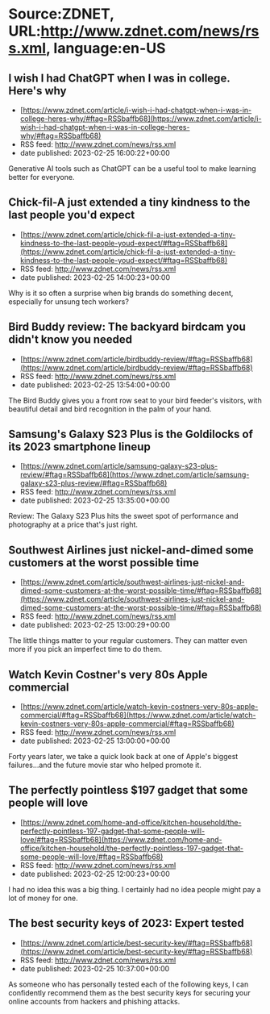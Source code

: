 # Source:ZDNET, URL:http://www.zdnet.com/news/rss.xml, language:en-US

## I wish I had ChatGPT when I was in college. Here's why
 - [https://www.zdnet.com/article/i-wish-i-had-chatgpt-when-i-was-in-college-heres-why/#ftag=RSSbaffb68](https://www.zdnet.com/article/i-wish-i-had-chatgpt-when-i-was-in-college-heres-why/#ftag=RSSbaffb68)
 - RSS feed: http://www.zdnet.com/news/rss.xml
 - date published: 2023-02-25 16:00:22+00:00

Generative AI tools such as ChatGPT can be a useful tool to make learning better for everyone.

## Chick-fil-A just extended a tiny kindness to the last people you'd expect
 - [https://www.zdnet.com/article/chick-fil-a-just-extended-a-tiny-kindness-to-the-last-people-youd-expect/#ftag=RSSbaffb68](https://www.zdnet.com/article/chick-fil-a-just-extended-a-tiny-kindness-to-the-last-people-youd-expect/#ftag=RSSbaffb68)
 - RSS feed: http://www.zdnet.com/news/rss.xml
 - date published: 2023-02-25 14:00:23+00:00

Why is it so often a surprise when big brands do something decent, especially for unsung tech workers?

## Bird Buddy review: The backyard birdcam you didn't know you needed
 - [https://www.zdnet.com/article/birdbuddy-review/#ftag=RSSbaffb68](https://www.zdnet.com/article/birdbuddy-review/#ftag=RSSbaffb68)
 - RSS feed: http://www.zdnet.com/news/rss.xml
 - date published: 2023-02-25 13:54:00+00:00

The Bird Buddy gives you a front row seat to your bird feeder's visitors, with beautiful detail and bird recognition in the palm of your hand.

## Samsung's Galaxy S23 Plus is the Goldilocks of its 2023 smartphone lineup
 - [https://www.zdnet.com/article/samsung-galaxy-s23-plus-review/#ftag=RSSbaffb68](https://www.zdnet.com/article/samsung-galaxy-s23-plus-review/#ftag=RSSbaffb68)
 - RSS feed: http://www.zdnet.com/news/rss.xml
 - date published: 2023-02-25 13:35:00+00:00

Review: The Galaxy S23 Plus hits the sweet spot of performance and photography at a price that's just right.

## Southwest Airlines just nickel-and-dimed some customers at the worst possible time
 - [https://www.zdnet.com/article/southwest-airlines-just-nickel-and-dimed-some-customers-at-the-worst-possible-time/#ftag=RSSbaffb68](https://www.zdnet.com/article/southwest-airlines-just-nickel-and-dimed-some-customers-at-the-worst-possible-time/#ftag=RSSbaffb68)
 - RSS feed: http://www.zdnet.com/news/rss.xml
 - date published: 2023-02-25 13:00:29+00:00

The little things matter to your regular customers. They can matter even more if you pick an imperfect time to do them.

## Watch Kevin Costner's very 80s Apple commercial
 - [https://www.zdnet.com/article/watch-kevin-costners-very-80s-apple-commercial/#ftag=RSSbaffb68](https://www.zdnet.com/article/watch-kevin-costners-very-80s-apple-commercial/#ftag=RSSbaffb68)
 - RSS feed: http://www.zdnet.com/news/rss.xml
 - date published: 2023-02-25 13:00:00+00:00

Forty years later, we take a quick look back at one of Apple's biggest failures…and the future movie star who helped promote it.

## The perfectly pointless $197 gadget that some people will love
 - [https://www.zdnet.com/home-and-office/kitchen-household/the-perfectly-pointless-197-gadget-that-some-people-will-love/#ftag=RSSbaffb68](https://www.zdnet.com/home-and-office/kitchen-household/the-perfectly-pointless-197-gadget-that-some-people-will-love/#ftag=RSSbaffb68)
 - RSS feed: http://www.zdnet.com/news/rss.xml
 - date published: 2023-02-25 12:00:23+00:00

I had no idea this was a big thing. I certainly had no idea people might pay a lot of money for one.

## The best security keys of 2023: Expert tested
 - [https://www.zdnet.com/article/best-security-key/#ftag=RSSbaffb68](https://www.zdnet.com/article/best-security-key/#ftag=RSSbaffb68)
 - RSS feed: http://www.zdnet.com/news/rss.xml
 - date published: 2023-02-25 10:37:00+00:00

As someone who has personally tested each of the following keys, I can confidently recommend them as the best security keys for securing your online accounts from hackers and phishing attacks.

